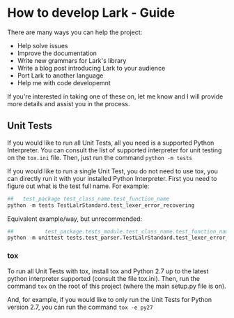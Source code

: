 # How to develop Lark - Guide

There are many ways you can help the project:

* Help solve issues
* Improve the documentation
* Write new grammars for Lark's library
* Write a blog post introducing Lark to your audience
* Port Lark to another language
* Help me with code developemnt

If you're interested in taking one of these on, let me know and I will provide more details and assist you in the process.


## Unit Tests

If you would like to run all Unit Tests,
all you need is a supported Python Interpreter.
You can consult the list of supported interpreter for unit testing on the `tox.ini` file.
Then, just run the command `python -m tests`

If you would like to run a single Unit Test,
you do not need to use tox,
you can directly run it with your installed Python Interpreter.
First you need to figure out what is the test full name.
For example:
```python
##   test_package test_class_name.test_function_name
python -m tests TestLalrStandard.test_lexer_error_recovering
```

Equivalent example/way, but unrecommended:
```python
##          test_package.tests_module.test_class_name.test_function_name
python -m unittest tests.test_parser.TestLalrStandard.test_lexer_error_recovering
```

### tox

To run all Unit Tests with tox,
install tox and Python 2.7 up to the latest python interpreter supported (consult the file tox.ini).
Then,
run the command `tox` on the root of this project (where the main setup.py file is on).

And, for example,
if you would like to only run the Unit Tests for Python version 2.7,
you can run the command `tox -e py27`

